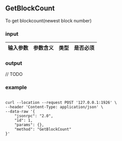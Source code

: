 ## GetBlockCount

To get blockcount(newest block number) 

### input

| 输入参数         | 参数含义       | 类型    | 是否必须  |
| ---------------- | -------------- | ------- |------   |


### output

// TODO

### example
```

curl --location --request POST '127.0.0.1:1926' \
--header 'Content-Type: application/json' \
--data-raw '{
    "jsonrpc": "2.0",
    "id": 1,
    "params": {},
    "method": "GetBlockCount"
}'
```




